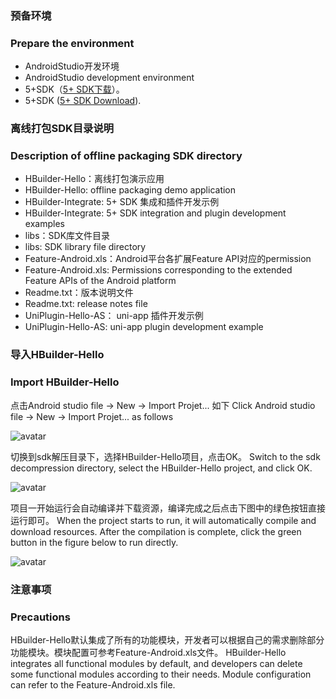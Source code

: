 ### 预备环境
### Prepare the environment

+ AndroidStudio开发环境
+ AndroidStudio development environment
+ 5+SDK（[5+ SDK下载](http://ask.dcloud.net.cn/article/103)）。
+ 5+SDK ([5+ SDK Download](http://ask.dcloud.net.cn/article/103)).

### 离线打包SDK目录说明
### Description of offline packaging SDK directory
+ HBuilder-Hello：离线打包演示应用
+ HBuilder-Hello: offline packaging demo application
+ HBuilder-Integrate: 5+ SDK 集成和插件开发示例
+ HBuilder-Integrate: 5+ SDK integration and plugin development examples
+ libs：SDK库文件目录
+ libs: SDK library file directory
+ Feature-Android.xls：Android平台各扩展Feature API对应的permission
+ Feature-Android.xls: Permissions corresponding to the extended Feature APIs of the Android platform
+ Readme.txt：版本说明文件
+ Readme.txt: release notes file
+ UniPlugin-Hello-AS： uni-app 插件开发示例
+ UniPlugin-Hello-AS: uni-app plugin development example

### 导入HBuilder-Hello
### Import HBuilder-Hello
点击Android studio file -> New -> Import Projet... 如下
Click Android studio file -> New -> Import Projet... as follows

![avatar](https://img.cdn.aliyun.dcloud.net.cn/nativedocs/5%2BSDK-android/image/7-2.png)
	
切换到sdk解压目录下，选择HBuilder-Hello项目，点击OK。
Switch to the sdk decompression directory, select the HBuilder-Hello project, and click OK.

![avatar](https://img.cdn.aliyun.dcloud.net.cn/nativedocs/5%2BSDK-android/image/7-1.png)

项目一开始运行会自动编译并下载资源，编译完成之后点击下图中的绿色按钮直接运行即可。
When the project starts to run, it will automatically compile and download resources. After the compilation is complete, click the green button in the figure below to run directly.

![avatar](https://img.cdn.aliyun.dcloud.net.cn/nativedocs/5%2BSDK-android/image/7-3.png)

### 注意事项
### Precautions
HBuilder-Hello默认集成了所有的功能模块，开发者可以根据自己的需求删除部分功能模块。模块配置可参考Feature-Android.xls文件。
HBuilder-Hello integrates all functional modules by default, and developers can delete some functional modules according to their needs. Module configuration can refer to the Feature-Android.xls file.








